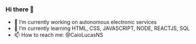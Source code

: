### Hi there 👋


- 🔭 I’m currently working on autonomous electronic services 
- 🌱 I’m currently learning HTML, CSS, JAVASCRIPT, NODE, REACTJS, SQL
- 📫 How to reach me: @CaioLucasNS


